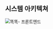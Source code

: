 ## 시스템 아키텍쳐
![똑똑- 프론트엔드](https://github.com/KnowckknowcK/FE/assets/104684033/fa6c9cdc-cbd0-4776-9fc0-02f1710232ff)
